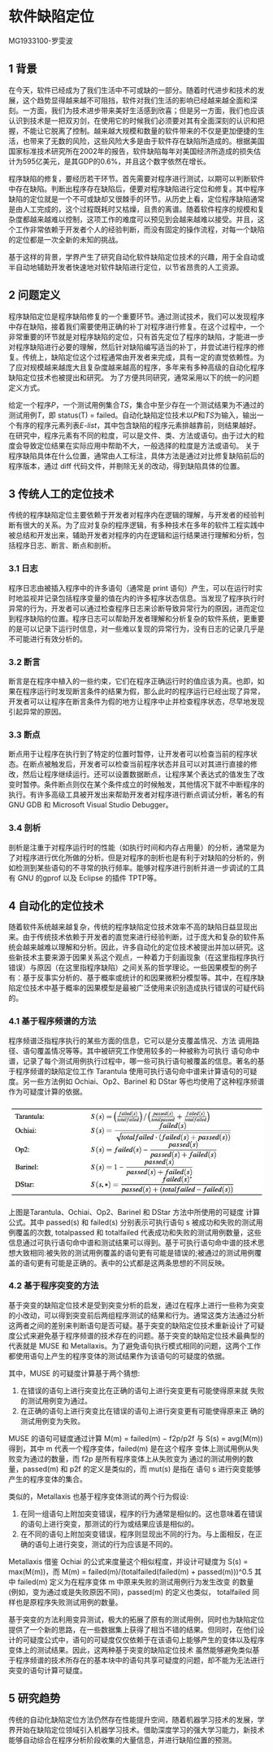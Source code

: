 # 软件缺陷定位
MG1933100-罗雯波

## 1 背景
在今天，软件已经成为了我们生活中不可或缺的一部分。随着时代进步和技术的发展，这个趋势显得越来越不可阻挡，软件对我们生活的影响已经越来越全面和深刻。一方面，我们为技术进步带来美好生活感到欣喜；但是另一方面，我们也应该认识到技术是一把双刃剑，在使用它的时候我们必须要对其有全面深刻的认识和把握，不能让它脱离了控制。越来越大规模和数量的软件带来的不仅是更加便捷的生活，也带来了无数的风险，这些风险大多是由于软件存在缺陷所造成的。根据美国国家标准技术研究所在2002年的报告，软件缺陷每年对美国经济所造成的损失估计为595亿美元，是其GDP的0.6%，并且这个数字依然在增长。

程序缺陷的修复，要经历若干环节。首先需要对程序进行测试，以期可以判断软件中存在缺陷。判断出程序存在缺陷后，便要对程序缺陷进行定位和修复。其中程序缺陷的定位就是一个不可或缺却又很棘手的环节。从历史上看，定位程序缺陷通常是由人工完成的，这个过程既耗时又枯燥，且贵的离谱。随着软件程序的规模和复杂度都越来越难以控制，这项工作的难度可以预见到会越来越难以接受。并且，这个工作非常依赖于开发者个人的经验判断，而没有固定的操作流程，对每一个缺陷的定位都是一次全新的未知的挑战。

基于这样的背景，学界产生了研究自动化软件缺陷定位技术的兴趣，用于全自动或半自动地辅助开发者快速地对软件缺陷进行定位，以节省昂贵的人工资源。
## 2 问题定义
程序缺陷定位是程序缺陷修复的一个重要环节。通过测试技术，我们可以发现程序中存在缺陷，接着我们需要使用正确的补丁对程序进行修复。在这个过程中，一个非常重要的环节就是对程序缺陷的定位，只有首先定位了程序的缺陷，才能进一步对程序缺陷进行必要的理解，然后针对缺陷编写适当的补丁，并尝试进行程序的修复。传统上，缺陷定位这个过程通常由开发者来完成，具有一定的直觉依赖性。为了应对规模越来越庞大且复杂度越来越高的程序，多年来有多种高级的自动化程序缺陷定位技术也被提出和研究。 
为了方便共同研究，通常采用以下的统一的问题定义方式。

给定一个程序*P*，一个测试用例集合*TS*，集合中至少存在一个测试结果为不通过的测试用例*T*，即 status(T) = failed。自动化缺陷定位技术以*P*和*TS*为输入，输出一个有序的程序元素列表*E-list*，其中包含缺陷的程序元素排越靠前，则结果越好。在研究中，程序元素有不同的粒度，可以是文件、类、方法或语句。由于过大的粒度会导致定位结果在实际应用中帮助不大，一般选择的粒度是方法或语句。
关于程序缺陷具体在什么位置，通常由人工标注，具体方法是通过对比修复缺陷前后的程序版本，通过 diff 代码文件，并剔除无关的改动，得到缺陷具体的位置。


## 3 传统人工的定位技术
传统的程序缺陷定位主要依赖于开发者对程序内在逻辑的理解，与开发者的经验判断有很大的关系。为了应对复杂的程序逻辑，有多种技术在多年的软件工程实践中被总结和开发出来，辅助开发者对程序的内在逻辑和运行结果进行理解和分析，包括程序日志、断言、断点和剖析。
### 3.1 日志
程序日志由被插入程序中的许多语句（通常是 print 语句）产生，可以在运行时实时地监视并记录包括程序变量的值在内的许多程序状态信息。当发现了程序执行时异常的行为，开发者可以通过检查程序日志来诊断导致异常行为的原因，进而定位到程序缺陷的位置。程序日志可以帮助开发者理解和分析复杂的软件系统，更重要的是可以记录下运行时信息，对一些难以复现的异常行为，没有日志的记录几乎是不可能进行有效分析的。
### 3.2 断言
断言是在程序中植入的一些约束，它们在程序正确运行时的值应该为真。也即，如果在程序运行时发现断言条件的结果为假，那么此时的程序运行已经出现了异常，开发者可以让程序在断言条件为假的地方让程序中止并检查程序状态，尽早地发现引起异常的原因。
### 3.3 断点
断点用于让程序在执行到了特定的位置时暂停，让开发者可以检查当前的程序状态。在断点被触发后，开发者可以检查当前程序状态并且可以对其进行直接的修改，然后让程序继续运行。还可以设置数据断点，让程序某个表达式的值发生了改变时暂停。条件断点则仅在某个条件成立的时候触发，其他情况下就不中断程序的执行。有许多高级工具被开发出来帮助开发者对程序进行断点调试分析，著名的有 GNU GDB 和 Microsoft Visual Studio Debugger。
### 3.4 剖析
剖析是注重于对程序运行时的性能（如执行时间和内存占用量）的分析，通常是为了对程序进行优化所做的分析。但是对程序的剖析也是有利于对缺陷的分析的，例如检测到某些语句的不寻常的执行频率。能够对程序进行剖析并进一步调试的工具有 GNU 的gprof 以及 Eclipse 的插件 TPTP等。

## 4 自动化的定位技术
随着软件系统越来越复杂，传统的程序缺陷定位技术效率不高的缺陷日益显现出来。由于传统技术依赖于开发者的直觉来进行经验判断，过于庞大和复杂的软件系统会越来越难以理解和分析。因此，许多自动化的定位技术被提出并加以研究。这些新技术主要来源于因果关系这个观点，一种着力于刻画现象（在这里指程序执行错误）与原因（在这里指程序缺陷）之间关系的哲学理论。一些因果模型的例子有：基于反事实分析的、基于概率或统计的和因果微积分模型等。其中，在程序缺陷定位技术中基于概率的因果模型是最被广泛使用来识别造成执行错误的可疑代码的。

### 4.1 基于程序频谱的方法
程序频谱泛指程序执行的某些方面的信息，它可以是分支覆盖情况、方法 调用路径、语句覆盖情况等等。其中被研究工作使用较多的一种被称为可执行 语句命中谱，记录了每个测试用例执行过程中，哪一些可执行语句被覆盖的信息。著名的基于程序频谱的缺陷定位工作 Tarantula 使用可执行语句命中谱来计算语句的可疑度。另一些方法例如 Ochiai、Op2、Barinel 和 DStar 等也均使用了这种程序频谱作为可疑度计算的依据。

![](./_res/susps-formula.png)

上图是Tarantula、Ochiai、Op2、Barinel 和 DStar 方法中所使用的可疑度 计算公式。其中 passed(s) 和 failed(s) 分别表示可执行语句 s 被成功和失败的测试用例覆盖的次数, totalpassed 和 totalfailed 代表成功和失败的测试用例数量，这些信息通过可执行语句命中谱和测试结果可以得到。基于可执行语句命中谱的技术思想大致相同:被失败的测试用例覆盖的语句更有可能是错误的;被通过的测试用例覆盖的语句更有可能是正确的。表中的公式都是这两条思想的不同反映。

### 4.2 基于程序突变的方法
基于突变的缺陷定位技术是受到突变分析的启发，通过在程序上进行一些称为突变的小改动，可以得到突变前后两组程序测试的结果和行为。通常这类方法通过分析这两者之间的差别来判断语句是否可疑。基于突变的缺陷定位技术重新设计了可疑度公式来避免基于程序频谱的技术存在的问题。基于突变的缺陷定位技术最典型的代表就是 MUSE 和 Metallaxis。为了避免语句执行模式相同的问题，这两个工作都使用语句上产生的程序变体的测试结果作为该语句的可疑度的依据。

其中，MUSE 的可疑度计算基于两个猜想:
1. 在错误的语句上进行突变比在正确的语句上进行突变更有可能使得原来就 失败的测试用例变为通过。
2. 在正确的语句上进行突变比在错误的语句上进行突变更有可能使得原来正 确的测试用例变为失败。

MUSE 的语句可疑度通过计算 M(m) = failed(m) − f2p/p2f 与 S(s) = avg(M(m)) 得到，其中 m 代表一个程序变体，failed(m) 是在这个程序 变体上测试用例从失败变为通过的数量，而 f2p 是所有程序变体上从失败变为 通过的测试用例的数量，passed(m) 和 p2f 的定义是类似的，而 mut(s) 是指在 语句 s 进行突变能够产生的程序变体的集合。

类似的，Metallaxis 也基于程序变体测试的两个行为假设:
1. 在同一组语句上附加突变错误，程序的行为通常是相似的。这也意味着在错误的语句上进行突变，那测试的行为或结果应该是相似的。
2. 在不同的语句上附加突变错误，程序则显现出不同的行为。与上面相反，在正确的语句上进行突变，测试的行为应该是不同的。

Metallaxis 借鉴 Ochiai 的公式来度量这个相似程度，并设计可疑度为 S(s) = max(M(m))，而 M(m) = failed(m)/(totalfailed(failed(m) + passed(m)))^0.5 其中 failed(m) 定义为在程序变体 m 中原来失败的测试用例行为发生改变
的数量 (例如，变为通过或是失败原因不同)，passed(m) 的定义也类似， totalfailed 同样也是原程序失败测试用例的数量。

基于突变的方法利用变异测试，极大的拓展了原有的测试用例，同时也为缺陷定位提供了一个新的思路，在一些数据集上获得了相当不错的结果。但同时，在他们设计的可疑度公式中，语句的可疑度仅仅依赖于在该语句上能够产生的变体以及程序变体上的测试结果。因此，这两种基于突变的缺陷定位技术 虽然能够避免类似基于程序频谱的技术所存在的基本块中的语句共享可疑度的问题，却不能为无法进行突变的语句计算可疑度。


## 5 研究趋势
传统的自动化缺陷定位方法仍然存在性能提升空间，随着机器学习技术的发展，学界开始在缺陷定位领域引入机器学习技术。借助深度学习的强大学习能力，新技术能够自动综合在程序分析阶段收集的大量信息，并进行缺陷位置的预测。
